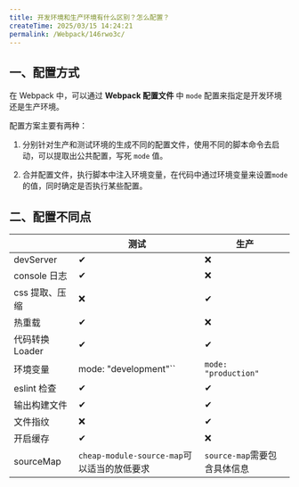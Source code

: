 ```yaml
---
title: 开发环境和生产环境有什么区别？怎么配置？
createTime: 2025/03/15 14:24:21
permalink: /Webpack/146rwo3c/
---
```


## 一、配置方式

在 Webpack 中，可以通过 **Webpack 配置文件** 中 `mode` 配置来指定是开发环境还是生产环境。

配置方案主要有两种：

1. 分别针对生产和测试环境的生成不同的配置文件，使用不同的脚本命令去启动，可以提取出公共配置，写死 `mode` 值。

2. 合并配置文件，执行脚本中注入环境变量，在代码中通过环境变量来设置`mode`的值，同时确定是否执行某些配置。

## 二、配置不同点

|                 | 测试                                        | 生产                         |
| --------------- | ------------------------------------------- | ---------------------------- |
| devServer       | ✔                                           | ❌                           |
| console 日志    | ✔                                           | ❌                           |
| css 提取、压缩  | ❌                                          | ✔                            |
| 热重载          | ✔                                           | ❌                           |
| 代码转换 Loader | ✔                                           | ✔                            |
| 环境变量        | mode: "development"``                       | `mode: "production"`         |
| eslint 检查     | ✔                                           | ✔                            |
| 输出构建文件    | ✔                                           | ✔                            |
| 文件指纹        | ❌                                          | ✔                            |
| 开启缓存        | ✔                                           | ❌                           |
| sourceMap       | `cheap-module-source-map`可以适当的放低要求 | `source-map`需要包含具体信息 |
